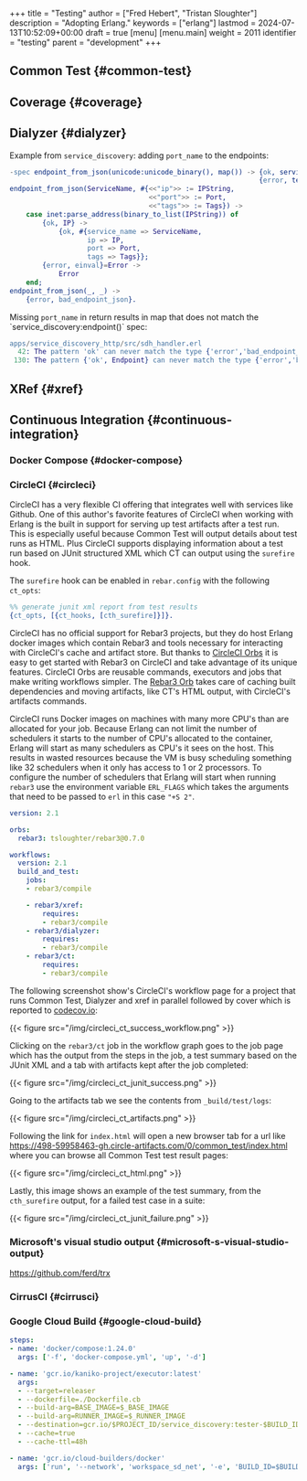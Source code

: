 +++
title = "Testing"
author = ["Fred Hebert", "Tristan Sloughter"]
description = "Adopting Erlang."
keywords = ["erlang"]
lastmod = 2024-07-13T10:52:09+00:00
draft = true
[menu]
  [menu.main]
    weight = 2011
    identifier = "testing"
    parent = "development"
+++

## Common Test {#common-test}


## Coverage {#coverage}


## Dialyzer {#dialyzer}

Example from `service_discovery`: adding `port_name` to the endpoints:

```erlang
-spec endpoint_from_json(unicode:unicode_binary(), map()) -> {ok, service_discovery:endpoint()} |
                                                             {error, term()}.
endpoint_from_json(ServiceName, #{<<"ip">> := IPString,
                                  <<"port">> := Port,
                                  <<"tags">> := Tags}) ->
    case inet:parse_address(binary_to_list(IPString)) of
        {ok, IP} ->
            {ok, #{service_name => ServiceName,
                   ip => IP,
                   port => Port,
                   tags => Tags}};
        {error, einval}=Error ->
            Error
    end;
endpoint_from_json(_, _) ->
    {error, bad_endpoint_json}.
```

Missing `port_name` in return results in map that does not match the \`service_discovery:endpoint()\` spec:

```erlang
apps/service_discovery_http/src/sdh_handler.erl
  42: The pattern 'ok' can never match the type {'error','bad_endpoint_json' | 'einval'}
 130: The pattern {'ok', Endpoint} can never match the type {'error','bad_endpoint_json' | 'einval'}
```


## XRef {#xref}


## Continuous Integration {#continuous-integration}


### Docker Compose {#docker-compose}


### CircleCI {#circleci}

CircleCI has a very flexible CI offering that integrates well with services like Github. One of this author's favorite features of CircleCI when working with Erlang is the built in support for serving up test artifacts after a test run. This is especially useful because Common Test will output details about test runs as HTML. Plus CircleCI supports displaying information about a test run based on JUnit structured XML which CT can output using the `surefire` hook.

The `surefire` hook can be enabled in `rebar.config` with the following `ct_opts`:

```erlang
%% generate junit xml report from test results
{ct_opts, [{ct_hooks, [cth_surefire]}]}.
```

CircleCI has no official support for Rebar3 projects, but they do host Erlang docker images which contain Rebar3 and tools necessary for interacting with CircleCI's cache and artifact store. But thanks to [CircleCI Orbs](https://circleci.com/orbs/) it is easy to get started with Rebar3 on CircleCI and take advantage of its unique features. CircleCI Orbs are reusable commands, executors and jobs that make writing workflows simpler. The [Rebar3 Orb](https://circleci.com/orbs/registry/orb/tsloughter/rebar3) takes care of caching built dependencies and moving artifacts, like CT's HTML output, with CircleCI's artifacts commands.

CircleCI runs Docker images on machines with many more CPU's than are allocated for your job. Because Erlang can not limit the number of schedulers it starts to the number of CPU's allocated to the container, Erlang will start as many schedulers as CPU's it sees on the host. This results in wasted resources because the VM is busy scheduling something like 32 schedulers when it only has access to 1 or 2 processors. To configure the number of schedulers that Erlang will start when running `rebar3` use the environment variable `ERL_FLAGS` which takes the arguments that need to be passed to `erl` in this case `"+S 2"`.

```yaml
version: 2.1

orbs:
  rebar3: tsloughter/rebar3@0.7.0

workflows:
  version: 2.1
  build_and_test:
    jobs:
    - rebar3/compile

    - rebar3/xref:
        requires:
        - rebar3/compile
    - rebar3/dialyzer:
        requires:
        - rebar3/compile
    - rebar3/ct:
        requires:
        - rebar3/compile
```

The following screenshot show's CircleCI's workflow page for a project that runs Common Test, Dialyzer and xref in parallel followed by cover which is reported to [codecov.io](https://codecov.io):

{{< figure src="/img/circleci_ct_success_workflow.png" >}}

Clicking on the `rebar3/ct` job in the workflow graph goes to the job page which has the output from the steps in the job, a test summary based on the JUnit XML and a tab with artifacts kept after the job completed:

{{< figure src="/img/circleci_ct_junit_success.png" >}}

Going to the artifacts tab we see the contents from `_build/test/logs`:

{{< figure src="/img/circleci_ct_artifacts.png" >}}

Following the link for `index.html` will open a new browser tab for a url like <https://498-59958463-gh.circle-artifacts.com/0/common_test/index.html> where you can browse all Common Test test result pages:

{{< figure src="/img/circleci_ct_html.png" >}}

Lastly, this image shows an example of the test summary, from the `cth_surefire` output, for a failed test case in a suite:

{{< figure src="/img/circleci_ct_junit_failure.png" >}}


### Microsoft's visual studio output {#microsoft-s-visual-studio-output}

<https://github.com/ferd/trx>


### CirrusCI {#cirrusci}


### Google Cloud Build {#google-cloud-build}

```yaml
steps:
- name: 'docker/compose:1.24.0'
  args: ['-f', 'docker-compose.yml', 'up', '-d']

- name: 'gcr.io/kaniko-project/executor:latest'
  args:
  - --target=releaser
  - --dockerfile=./Dockerfile.cb
  - --build-arg=BASE_IMAGE=$_BASE_IMAGE
  - --build-arg=RUNNER_IMAGE=$_RUNNER_IMAGE
  - --destination=gcr.io/$PROJECT_ID/service_discovery:tester-$BUILD_ID
  - --cache=true
  - --cache-ttl=48h

- name: 'gcr.io/cloud-builders/docker'
  args: ['run', '--network', 'workspace_sd_net', '-e', 'BUILD_ID=$BUILD_ID', '--entrypoint', 'rebar3', 'gcr.io/$PROJECT_ID/service_discovery:tester-$BUILD_ID', 'ct']
```

